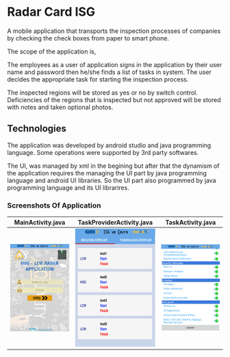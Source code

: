 # Radar Card ISG

A mobile application that transports the inspection processes of companies by checking the check boxes from paper to smart phone.

The scope of the application is,

The employees as a user of application signs in the application by their user name and password then he/she finds a list of tasks in system. The user decides the appropriate task for starting the inspection process.

The inspected regions will be stored as yes or no by switch control. Deficiencies of the regions that is inspected but not approved will be stored with notes and taken optional photos.

## Technologies

The application was developed by android studio and java programming language. Some operations were supported by 3rd party softwares.

The UI, was managed by xml in the begining but after that the dynamism of the application requires the managing the UI part by java programming language and android UI libraries. So the UI part also programmed by java programming language and its UI librarires.

### Screenshots Of Application

| MainActivity.java | TaskProviderActivity.java | TaskActivity.java |
| :---: | :---: | :---: |
| <img src="https://raw.githubusercontent.com/ksavas/RadarCardISG/master/p1.png"> | <img src="https://raw.githubusercontent.com/ksavas/RadarCardISG/master/p2.png"> | <img src="https://raw.githubusercontent.com/ksavas/RadarCardISG/master/p3.png"> |


